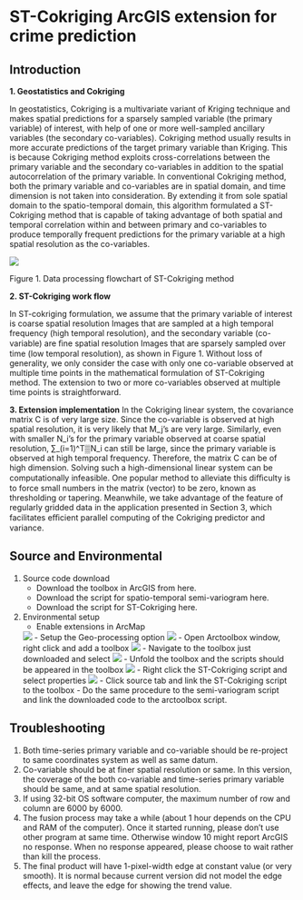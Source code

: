 # ST-Cokriging ArcGIS extension for crime prediction


## Introduction
**1. Geostatistics and Cokriging**

In geostatistics, Cokriging is a multivariate variant of Kriging technique and makes spatial predictions for a sparsely sampled variable (the primary variable) of interest, with help of one or more well-sampled ancillary variables (the secondary co-variables). Cokriging method usually results in more accurate predictions of the target primary variable than Kriging. This is because Cokriging method exploits cross-correlations between the primary variable and the secondary co-variables in addition to the spatial autocorrelation of the primary variable.
In conventional Cokriging method, both the primary variable and co-variables are in spatial domain, and time dimension is not taken into consideration. By extending it from sole spatial domain to the spatio-temporal domain, this algorithm formulated a ST-Cokriging method that is capable of taking advantage of both spatial and temporal correlation within and between primary and co-variables to produce temporally frequent predictions for the primary variable at a high spatial resolution as the co-variables.

<img src="/Images/fg1.png">

Figure 1. Data processing flowchart of ST-Cokriging method 

**2.	ST-Cokriging work flow**

In ST-cokriging formulation, we assume that the primary variable of interest is coarse spatial resolution Images that are sampled at a high temporal frequency (high temporal resolution), and the secondary variable (co-variable) are ﬁne spatial resolution Images that are sparsely sampled over time (low temporal resolution), as shown in Figure 1. Without loss of generality, we only consider the case with only one co-variable observed at multiple time points in the mathematical formulation of ST-Cokriging method. The extension to two or more co-variables observed at multiple time points is straightforward.

**3.	Extension implementation**
In the Cokriging linear system, the covariance matrix C is of very large size. Since the co-variable is observed at high spatial resolution, it is very likely that M_j’s are very large. Similarly, even with smaller N_i’s for the primary variable observed at coarse spatial resolution, ∑_(i=1)^T▒N_i  can still be large, since the primary variable is observed at high temporal frequency. Therefore, the matrix C can be of high dimension. Solving such a high-dimensional linear system can be computationally infeasible. One popular method to alleviate this diﬃculty is to force small numbers in the matrix (vector) to be zero, known as thresholding or tapering. Meanwhile, we take advantage of the feature of regularly gridded data in the application presented in Section 3, which facilitates eﬃcient parallel computing of the Cokriging predictor and variance.

## Source and Environmental 

1.	Source code download
	- Download the toolbox in ArcGIS from here.
	- Download the script for spatio-temporal semi-variogram here.
	- Download the script for ST-Cokriging here.
2.	Environmental setup
	- Enable extensions in ArcMap
	<img src="/Images/fg2.png">
	- Setup the Geo-processing option
	<img src="/Images/fg3.png">
	- Open Arctoolbox window, right click and add a toolbox
	<img src="/Images/fg4.png">
	- Navigate to the toolbox just downloaded and select
	<img src="/Images/fg5.png">
	- Unfold the toolbox and the scripts should be appeared in the toolbox
	<img src="/Images/fg6.png">
	- Right click the ST-Cokriging script and select properties
	<img src="/Images/fg7.png">
	- Click source tab and link the ST-Cokriging script to the toolbox
	- Do the same procedure to the semi-variogram script and link the downloaded code to the arctoolbox script.
	
## Troubleshooting
1. Both time-series primary variable and co-variable should be re-project to same coordinates system as well as same datum.
2. Co-variable should be at finer spatial resolution or same. In this version, the coverage of the both co-variable and time-series primary variable should be same, and at same spatial resolution.
3. If using 32-bit OS software computer, the maximum number of row and column are 6000 by 6000.
4. The fusion process may take a while (about 1 hour depends on the CPU and RAM of the computer). Once it started running, please don’t use other program at same time. Otherwise window 10 might report ArcGIS no response. When no response appeared, please choose to wait rather than kill the process.
5. The final product will have 1-pixel-width edge at constant value (or very smooth). It is normal because current version did not model the edge effects, and leave the edge for showing the trend value.


